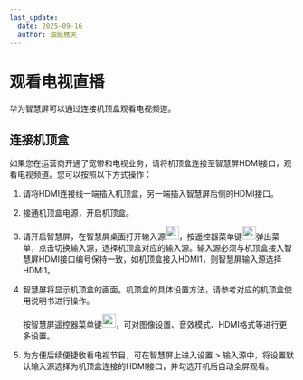 ```yaml
---
last_update:
  date: 2025-09-16
  author: 油腻樵夫
---
```


# 观看电视直播

华为智慧屏可以通过连接机顶盒观看电视频道。

## 连接机顶盒

如果您在运营商开通了宽带和电视业务，请将机顶盒连接至智慧屏HDMI接口，观看电视频道。您可以按照以下方式操作：

1.  请将HDMI连接线一端插入机顶盒，另一端插入智慧屏后侧的HDMI接口。

2.  接通机顶盒电源，开启机顶盒。
3.  请开启智慧屏，在智慧屏桌面打开输入源<img src="https://tips-p01-drcn.dbankcdn.cn/hwtips/topic/V0FM/zh-CN/zh-cn_image_0000002420933608.jpg" width="24" height="24"/>，按遥控器菜单键<img src="https://tips-p01-drcn.dbankcdn.cn/hwtips/topic/V0FM/zh-CN/zh-cn_image_0000002462844213.png" width="24" height="24"/>弹出菜单，点击切换输入源，选择机顶盒对应的输入源。输入源必须与机顶盒接入智慧屏HDMI接口编号保持一致，如机顶盒接入HDMI1，则智慧屏输入源选择HDMI1。
4.  智慧屏将显示机顶盒的画面。机顶盒的具体设置方法，请参考对应的机顶盒使用说明书进行操作。
    
    按智慧屏遥控器菜单键<img src="https://tips-p01-drcn.dbankcdn.cn/hwtips/topic/V0FM/zh-CN/zh-cn_image_0000002457716093.png" width="24" height="24"/>，可对图像设置、音效模式、HDMI格式等进行更多设置。
    
5.  为方便后续便捷收看电视节目，可在智慧屏上进入设置 > 输入源中，将设置默认输入源选择为机顶盒连接的HDMI接口，并勾选开机后自动全屏观看。